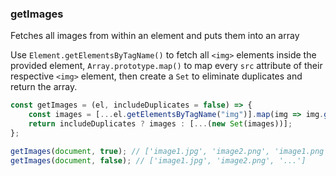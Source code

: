 ### getImages

Fetches all images from within an element and puts them into an array

Use `Element.getElementsByTagName()` to fetch all `<img>` elements inside the provided element, `Array.prototype.map()` to map every `src` attribute of their respective `<img>` element, then create a `Set` to eliminate duplicates and return the array.

```js
const getImages = (el, includeDuplicates = false) => {
    const images = [...el.getElementsByTagName("img")].map(img => img.getAttribute("src"));
    return includeDuplicates ? images : [...(new Set(images))];
};
```

```js
getImages(document, true); // ['image1.jpg', 'image2.png', 'image1.png', '...']
getImages(document, false); // ['image1.jpg', 'image2.png', '...']
```
